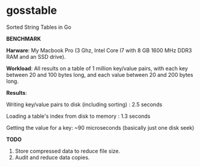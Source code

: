 # gosstable
Sorted String Tables in Go

**BENCHMARK**

**Harware**: My Macbook Pro (3 Ghz, Intel Core I7 with 8 GB 1600 MHz DDR3 RAM and an SSD drive).

**Workload**: All results on a table of 1 million key/value pairs, with each key between 20 and 100 bytes long, and each value between 20 and 200 bytes long.

**Results**:


Writing key/value pairs to disk (including sorting) : 2.5 seconds

Loading a table's index from disk to memory : 1.3 seconds

Getting the value for a key: ~90 microseconds (basically just one disk seek)

**TODO**

1. Store compressed data to reduce file size.
2. Audit and reduce data copies.
